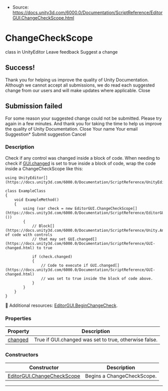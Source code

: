 * Source: https://docs.unity3d.com/6000.0/Documentation/ScriptReference/EditorGUI.ChangeCheckScope.html

# ChangeCheckScope
class in UnityEditor
Leave feedback
Suggest a change
## Success!
Thank you for helping us improve the quality of Unity Documentation. Although we cannot accept all submissions, we do read each suggested change from our users and will make updates where applicable.
Close
## Submission failed
For some reason your suggested change could not be submitted. Please <a>try again</a> in a few minutes. And thank you for taking the time to help us improve the quality of Unity Documentation.
Close
Your name Your email Suggestion* Submit suggestion
Cancel
### Description
Check if any control was changed inside a block of code.
When needing to check if [GUI.changed](https://docs.unity3d.com/6000.0/Documentation/ScriptReference/GUI-changed.html) is set to true inside a block of code, wrap the code inside a ChangeCheckScope like this:
```
using UnityEditor[](https://docs.unity3d.com/6000.0/Documentation/ScriptReference/UnityEditor.html);  
  
class ExampleClass
{
    void ExampleMethod()
    {
        using (var check = new EditorGUI.ChangeCheckScope[](https://docs.unity3d.com/6000.0/Documentation/ScriptReference/EditorGUI.ChangeCheckScope.html)())
        {
            // Block[](https://docs.unity3d.com/6000.0/Documentation/ScriptReference/Unity.Android.Gradle.Block.html) of code with controls
            // that may set GUI.changed[](https://docs.unity3d.com/6000.0/Documentation/ScriptReference/GUI-changed.html) to true  
  
            if (check.changed)
            {
                // Code to execute if GUI.changed[](https://docs.unity3d.com/6000.0/Documentation/ScriptReference/GUI-changed.html)
                // was set to true inside the block of code above.
            }
        }
    }
}

```

Additional resources: [EditorGUI.BeginChangeCheck](https://docs.unity3d.com/6000.0/Documentation/ScriptReference/EditorGUI.BeginChangeCheck.html).
### Properties
Property | Description  
---|---  
[changed](https://docs.unity3d.com/6000.0/Documentation/ScriptReference/EditorGUI.ChangeCheckScope-changed.html) | True if GUI.changed was set to true, otherwise false.  
### Constructors
Constructor | Description  
---|---  
[EditorGUI.ChangeCheckScope](https://docs.unity3d.com/6000.0/Documentation/ScriptReference/EditorGUI.ChangeCheckScope-ctor.html) | Begins a ChangeCheckScope.  
* * *
